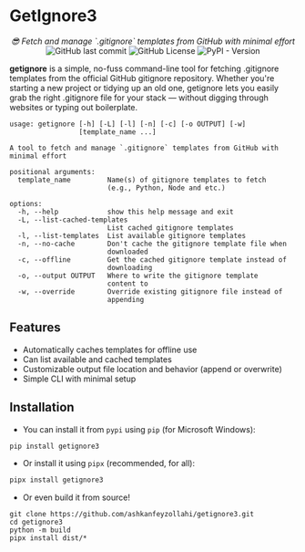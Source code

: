 # GetIgnore3

<p align="center"><em>😎 Fetch and manage `.gitignore` templates from GitHub with minimal effort</em>
    <br>
    <img alt="GitHub last commit" src="https://img.shields.io/github/last-commit/ashkanfeyzollahi/getignore3">
    <img alt="GitHub License" src="https://img.shields.io/github/license/ashkanfeyzollahi/getignore3">
    <img alt="PyPI - Version" src="https://img.shields.io/pypi/v/getignore3">
</p>

**getignore** is a simple, no-fuss command-line tool for fetching .gitignore templates from the official GitHub gitignore repository. Whether you're starting a new project or tidying up an old one, getignore lets you easily grab the right .gitignore file for your stack — without digging through websites or typing out boilerplate.

```
usage: getignore [-h] [-L] [-l] [-n] [-c] [-o OUTPUT] [-w]
                 [template_name ...]

A tool to fetch and manage `.gitignore` templates from GitHub with minimal effort

positional arguments:
  template_name         Name(s) of gitignore templates to fetch
                        (e.g., Python, Node and etc.)

options:
  -h, --help            show this help message and exit
  -L, --list-cached-templates
                        List cached gitignore templates
  -l, --list-templates  List available gitignore templates
  -n, --no-cache        Don't cache the gitignore template file when
                        downloaded
  -c, --offline         Get the cached gitignore template instead of
                        downloading
  -o, --output OUTPUT   Where to write the gitignore template
                        content to
  -w, --override        Override existing gitignore file instead of
                        appending
```

## Features

* Automatically caches templates for offline use
* Can list available and cached templates
* Customizable output file location and behavior (append or overwrite)
* Simple CLI with minimal setup

## Installation

- You can install it from `pypi` using `pip` (for Microsoft Windows):

```bash
pip install getignore3
```

- Or install it using `pipx` (recommended, for all):

```bash
pipx install getignore3
```

- Or even build it from source!

```
git clone https://github.com/ashkanfeyzollahi/getignore3.git
cd getignore3
python -m build
pipx install dist/*
```

